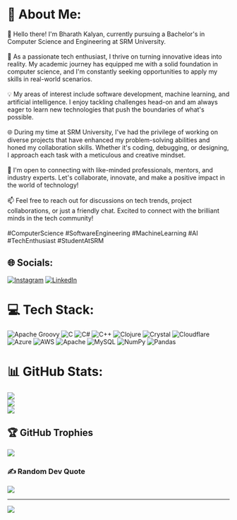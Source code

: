 # 💫 About Me:
👋 Hello there! I'm Bharath Kalyan, currently pursuing a Bachelor's in Computer Science and Engineering at SRM University.<br><br>🚀 As a passionate tech enthusiast, I thrive on turning innovative ideas into reality. My academic journey has equipped me with a solid foundation in computer science, and I'm constantly seeking opportunities to apply my skills in real-world scenarios.<br><br>💡 My areas of interest include software development, machine learning, and artificial intelligence. I enjoy tackling challenges head-on and am always eager to learn new technologies that push the boundaries of what's possible.<br><br>🌐 During my time at SRM University, I've had the privilege of working on diverse projects that have enhanced my problem-solving abilities and honed my collaboration skills. Whether it's coding, debugging, or designing, I approach each task with a meticulous and creative mindset.<br><br>🤝 I'm open to connecting with like-minded professionals, mentors, and industry experts. Let's collaborate, innovate, and make a positive impact in the world of technology!<br><br>📫 Feel free to reach out for discussions on tech trends, project collaborations, or just a friendly chat. Excited to connect with the brilliant minds in the tech community!<br><br>#ComputerScience #SoftwareEngineering #MachineLearning #AI #TechEnthusiast #StudentAtSRM


## 🌐 Socials:
[![Instagram](https://img.shields.io/badge/Instagram-%23E4405F.svg?logo=Instagram&logoColor=white)](https://instagram.com/bharath_kalyan_08) [![LinkedIn](https://img.shields.io/badge/LinkedIn-%230077B5.svg?logo=linkedin&logoColor=white)](https://linkedin.com/in/bharath-kalyan-dkr-00149329a) 

# 💻 Tech Stack:
![Apache Groovy](https://img.shields.io/badge/Apache%20Groovy-4298B8.svg?style=for-the-badge&logo=Apache+Groovy&logoColor=white) ![C](https://img.shields.io/badge/c-%2300599C.svg?style=for-the-badge&logo=c&logoColor=white) ![C#](https://img.shields.io/badge/c%23-%23239120.svg?style=for-the-badge&logo=c-sharp&logoColor=white) ![C++](https://img.shields.io/badge/c++-%2300599C.svg?style=for-the-badge&logo=c%2B%2B&logoColor=white) ![Clojure](https://img.shields.io/badge/Clojure-%23Clojure.svg?style=for-the-badge&logo=Clojure&logoColor=Clojure) ![Crystal](https://img.shields.io/badge/crystal-%23000000.svg?style=for-the-badge&logo=crystal&logoColor=white) ![Cloudflare](https://img.shields.io/badge/Cloudflare-F38020?style=for-the-badge&logo=Cloudflare&logoColor=white) ![Azure](https://img.shields.io/badge/azure-%230072C6.svg?style=for-the-badge&logo=microsoftazure&logoColor=white) ![AWS](https://img.shields.io/badge/AWS-%23FF9900.svg?style=for-the-badge&logo=amazon-aws&logoColor=white) ![Apache](https://img.shields.io/badge/apache-%23D42029.svg?style=for-the-badge&logo=apache&logoColor=white) ![MySQL](https://img.shields.io/badge/mysql-%2300000f.svg?style=for-the-badge&logo=mysql&logoColor=white) ![NumPy](https://img.shields.io/badge/numpy-%23013243.svg?style=for-the-badge&logo=numpy&logoColor=white) ![Pandas](https://img.shields.io/badge/pandas-%23150458.svg?style=for-the-badge&logo=pandas&logoColor=white)
# 📊 GitHub Stats:
![](https://github-readme-stats.vercel.app/api?username=bd4989&theme=dark&hide_border=false&include_all_commits=false&count_private=false)<br/>
![](https://github-readme-streak-stats.herokuapp.com/?user=bd4989&theme=dark&hide_border=false)<br/>
![](https://github-readme-stats.vercel.app/api/top-langs/?username=bd4989&theme=dark&hide_border=false&include_all_commits=false&count_private=false&layout=compact)

## 🏆 GitHub Trophies
![](https://github-profile-trophy.vercel.app/?username=bd4989&theme=radical&no-frame=false&no-bg=true&margin-w=4)

### ✍️ Random Dev Quote
![](https://quotes-github-readme.vercel.app/api?type=horizontal&theme=radical)

---
[![](https://visitcount.itsvg.in/api?id=bd4989&icon=0&color=0)](https://visitcount.itsvg.in)

<!-- Proudly created with GPRM ( https://gprm.itsvg.in ) -->
